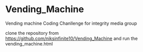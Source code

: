 # Vending_Machine
Vending machine Coding Chanllenge for integrity media group

clone the repository from https://github.com/niksinfinite10/Vending_Machine  and run the vending_machine.html
